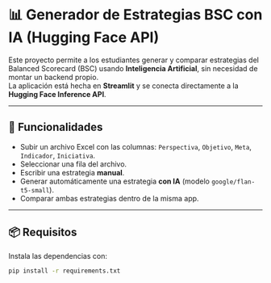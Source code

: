 # 📊 Generador de Estrategias BSC con IA (Hugging Face API)

Este proyecto permite a los estudiantes generar y comparar estrategias del Balanced Scorecard (BSC) usando **Inteligencia Artificial**, sin necesidad de montar un backend propio.  
La aplicación está hecha en **Streamlit** y se conecta directamente a la **Hugging Face Inference API**.

---

## 🚀 Funcionalidades
- Subir un archivo Excel con las columnas: `Perspectiva`, `Objetivo`, `Meta`, `Indicador`, `Iniciativa`.
- Seleccionar una fila del archivo.
- Escribir una estrategia **manual**.
- Generar automáticamente una estrategia **con IA** (modelo `google/flan-t5-small`).
- Comparar ambas estrategias dentro de la misma app.

---

## 📦 Requisitos

Instala las dependencias con:

```bash
pip install -r requirements.txt